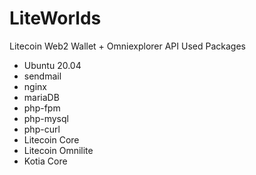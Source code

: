# LiteWorlds
Litecoin Web2 Wallet + Omniexplorer API
Used Packages
- Ubuntu 20.04
- sendmail
- nginx
- mariaDB
- php-fpm
- php-mysql
- php-curl
- Litecoin Core
- Litecoin Omnilite
- Kotia Core